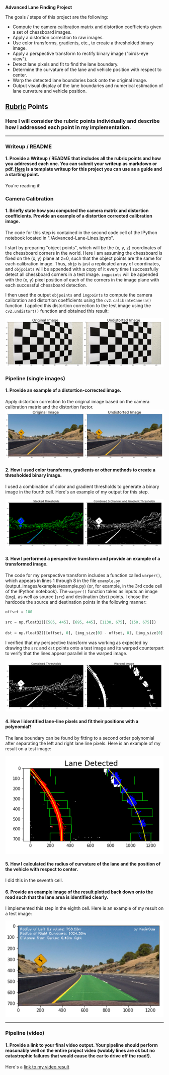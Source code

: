 **Advanced Lane Finding Project**

The goals / steps of this project are the following:

* Compute the camera calibration matrix and distortion coefficients given a set of chessboard images.
* Apply a distortion correction to raw images.
* Use color transforms, gradients, etc., to create a thresholded binary image.
* Apply a perspective transform to rectify binary image ("birds-eye view").
* Detect lane pixels and fit to find the lane boundary.
* Determine the curvature of the lane and vehicle position with respect to center.
* Warp the detected lane boundaries back onto the original image.
* Output visual display of the lane boundaries and numerical estimation of lane curvature and vehicle position.

[//]: # (Image References)

[image1]: ./output_images/distortion_correction.png "Distortion Correction"
[image2]: ./output_images/undistort.png "Undistorted"
[image3]: ./output_images/binary.png "Binary Example"
[image4]: ./output_images/warped.png "Warp Example"
[image5]: ./output_images/color_fit_lines.png "Fit Visual"
[image6]: ./output_images/output.png "Output"
[video1]: ./project_video_output.mp4 "Video"

## [Rubric](https://review.udacity.com/#!/rubrics/571/view) Points

### Here I will consider the rubric points individually and describe how I addressed each point in my implementation.  

---

### Writeup / README

#### 1. Provide a Writeup / README that includes all the rubric points and how you addressed each one.  You can submit your writeup as markdown or pdf.  [Here](https://github.com/udacity/CarND-Advanced-Lane-Lines/blob/master/writeup_template.md) is a template writeup for this project you can use as a guide and a starting point.  

You're reading it!

### Camera Calibration

#### 1. Briefly state how you computed the camera matrix and distortion coefficients. Provide an example of a distortion corrected calibration image.

The code for this step is contained in the second code cell of the IPython notebook located in "./Advanced-Lane-Lines.ipynb".  

I start by preparing "object points", which will be the (x, y, z) coordinates of the chessboard corners in the world. Here I am assuming the chessboard is fixed on the (x, y) plane at z=0, such that the object points are the same for each calibration image.  Thus, `objp` is just a replicated array of coordinates, and `objpoints` will be appended with a copy of it every time I successfully detect all chessboard corners in a test image.  `imgpoints` will be appended with the (x, y) pixel position of each of the corners in the image plane with each successful chessboard detection.  

I then used the output `objpoints` and `imgpoints` to compute the camera calibration and distortion coefficients using the `cv2.calibrateCamera()` function.  I applied this distortion correction to the test image using the `cv2.undistort()` function and obtained this result: 

![alt text][image1]

### Pipeline (single images)

#### 1. Provide an example of a distortion-corrected image.

Apply distortion correction to the original image based on the camera calibration matrix and the distortion factor.
![alt text][image2]

#### 2. How I used color transforms, gradients or other methods to create a thresholded binary image.

I used a combination of color and gradient thresholds to generate a binary image in the fourth cell. Here's an example of my output for this step.

![alt text][image3]

#### 3. How I performed a perspective transform and provide an example of a transformed image.

The code for my perspective transform includes a function called `warper()`, which appears in lines 1 through 8 in the file `example.py` (output_images/examples/example.py) (or, for example, in the 3rd code cell of the IPython notebook).  The `warper()` function takes as inputs an image (`img`), as well as source (`src`) and destination (`dst`) points.  I chose the hardcode the source and destination points in the following manner:

```python
offset = 100

src = np.float32([[585, 445], [695, 445], [1130, 675], [150, 675]])  

dst = np.float32([[offset, 0], [img_size[0] - offset, 0], [img_size[0] - offset, img_size[1]], [offset, img_size[1]]])

```

I verified that my perspective transform was working as expected by drawing the `src` and `dst` points onto a test image and its warped counterpart to verify that the lines appear parallel in the warped image.

![alt text][image4]

#### 4. How I identified lane-line pixels and fit their positions with a polynomial?

The lane boundary can be found by fitting to a second order polynomial after separating the left and right lane line pixels. Here is an example of my result on a test image:

![alt text][image5]

#### 5. How I calculated the radius of curvature of the lane and the position of the vehicle with respect to center.

I did this in the seventh cell.

#### 6. Provide an example image of the result plotted back down onto the road such that the lane area is identified clearly.

I implemented this step in the eighth cell. Here is an example of my result on a test image:

![alt text][image6]

---

### Pipeline (video)

#### 1. Provide a link to your final video output.  Your pipeline should perform reasonably well on the entire project video (wobbly lines are ok but no catastrophic failures that would cause the car to drive off the road!).

Here's a [link to my video result](./project_video_output.mp4)
